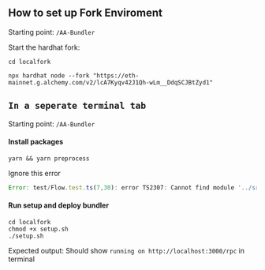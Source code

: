 ## How to set up Fork Enviroment

Starting point: `/AA-Bundler`

Start the hardhat fork:
```
cd localfork

npx hardhat node --fork "https://eth-mainnet.g.alchemy.com/v2/lcA7Kyqv42J1Qh-wLm__DdqSCJBtZyd1"
```

## `In a seperate terminal tab`


Starting point: `/AA-Bundler`
#### Install packages

```
yarn && yarn preprocess
```

Ignore this error

```javascript
Error: test/Flow.test.ts(7,30): error TS2307: Cannot find module '../src/SimpleAccountABI' or its corresponding type declarations.
```
#### Run setup and deploy bundler

```
cd localfork
chmod +x setup.sh
./setup.sh
```

Expected output: 
Should show ```running on http://localhost:3000/rpc``` in terminal

